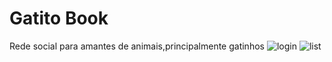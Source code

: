 # Gatito Book
Rede social para amantes de animais,principalmente gatinhos
![login](https://user-images.githubusercontent.com/89019579/145620205-d626180d-f3a3-4e53-b64e-3ad6055cb921.png)
![list](https://user-images.githubusercontent.com/89019579/145620187-e1d9fe3d-30f9-4d77-9f43-9a92014eed99.png)

